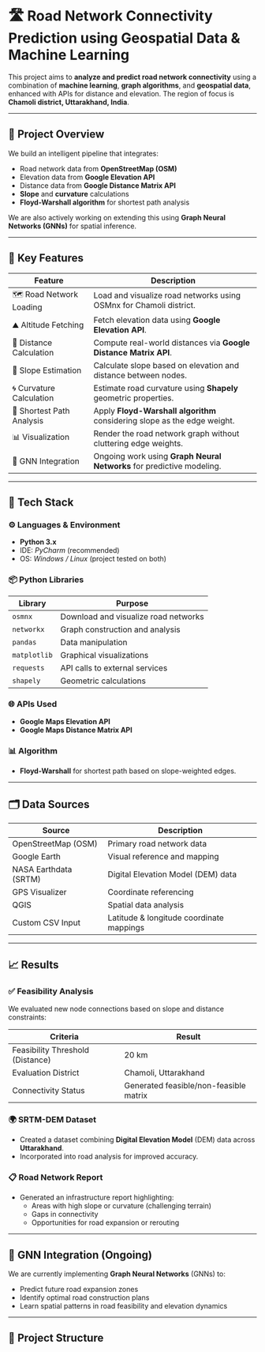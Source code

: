 # 🛣️ Road Network Connectivity Prediction using Geospatial Data & Machine Learning

This project aims to **analyze and predict road network connectivity** using a combination of **machine learning**, **graph algorithms**, and **geospatial data**, enhanced with APIs for distance and elevation. The region of focus is **Chamoli district, Uttarakhand, India**.

---

## 📌 Project Overview

We build an intelligent pipeline that integrates:
- Road network data from **OpenStreetMap (OSM)**
- Elevation data from **Google Elevation API**
- Distance data from **Google Distance Matrix API**
- **Slope** and **curvature** calculations
- **Floyd-Warshall algorithm** for shortest path analysis

We are also actively working on extending this using **Graph Neural Networks (GNNs)** for spatial inference.

---

## 🚀 Key Features

| Feature                     | Description                                                                 |
|----------------------------|-----------------------------------------------------------------------------|
| 🗺️ Road Network Loading     | Load and visualize road networks using OSMnx for Chamoli district.          |
| ⛰️ Altitude Fetching        | Fetch elevation data using **Google Elevation API**.                        |
| 📏 Distance Calculation     | Compute real-world distances via **Google Distance Matrix API**.           |
| 📐 Slope Estimation         | Calculate slope based on elevation and distance between nodes.             |
| 🌀 Curvature Calculation    | Estimate road curvature using **Shapely** geometric properties.            |
| 🔀 Shortest Path Analysis   | Apply **Floyd-Warshall algorithm** considering slope as the edge weight.   |
| 📊 Visualization            | Render the road network graph without cluttering edge weights.             |
| 🤖 GNN Integration          | Ongoing work using **Graph Neural Networks** for predictive modeling.      |

---

## 🧰 Tech Stack

### ⚙️ Languages & Environment
- **Python 3.x**
- IDE: *PyCharm* (recommended)
- OS: *Windows / Linux* (project tested on both)

### 📦 Python Libraries
| Library      | Purpose                                        |
|--------------|------------------------------------------------|
| `osmnx`      | Download and visualize road networks           |
| `networkx`   | Graph construction and analysis                |
| `pandas`     | Data manipulation                              |
| `matplotlib` | Graphical visualizations                       |
| `requests`   | API calls to external services                 |
| `shapely`    | Geometric calculations                         |

### 🌐 APIs Used
- **Google Maps Elevation API**
- **Google Maps Distance Matrix API**

### 📊 Algorithm
- **Floyd-Warshall** for shortest path based on slope-weighted edges.

---

## 🗂️ Data Sources

| Source                   | Description                                |
|--------------------------|--------------------------------------------|
| OpenStreetMap (OSM)      | Primary road network data                  |
| Google Earth             | Visual reference and mapping               |
| NASA Earthdata (SRTM)    | Digital Elevation Model (DEM) data         |
| GPS Visualizer           | Coordinate referencing                     |
| QGIS                     | Spatial data analysis                      |
| Custom CSV Input         | Latitude & longitude coordinate mappings   |

---

## 📈 Results

### ✅ Feasibility Analysis

We evaluated new node connections based on slope and distance constraints:

| Criteria                         | Result                                   |
|----------------------------------|------------------------------------------|
| Feasibility Threshold (Distance) | 20 km                                    |
| Evaluation District              | Chamoli, Uttarakhand                     |
| Connectivity Status              | Generated feasible/non-feasible matrix   |

### 🌍 SRTM-DEM Dataset

- Created a dataset combining **Digital Elevation Model** (DEM) data across **Uttarakhand**.
- Incorporated into road analysis for improved accuracy.

### 📋 Road Network Report

- Generated an infrastructure report highlighting:
  - Areas with high slope or curvature (challenging terrain)
  - Gaps in connectivity
  - Opportunities for road expansion or rerouting

---

## 🧠 GNN Integration (Ongoing)

We are currently implementing **Graph Neural Networks** (GNNs) to:
- Predict future road expansion zones
- Identify optimal road construction plans
- Learn spatial patterns in road feasibility and elevation dynamics

---

## 📁 Project Structure


